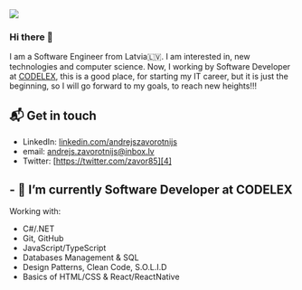 <img src="https://i.ibb.co/YtKm0bY/Screenshot-at-Sep-08-15-02-48.png">

### Hi there 👋

I am a Software Engineer from Latvia🇱🇻.  I am interested in, new technologies and computer science. 
Now, I working by Software Developer at [CODELEX][1], this is a good place, for starting 
my IT career, but it is just the beginning, so I will go forward to my goals, to reach new heights!!!

## 📬 Get in touch

- LinkedIn: [linkedin.com/andrejszavorotnijs][2]
- email: andrejs.zavorotnijs@inbox.lv
- Twitter: [https://twitter.com/zavor85][4]

## - 🔭 I’m currently Software Developer at CODELEX
Working with:
- C#/.NET
- Git, GitHub
- JavaScript/TypeScript
- Databases Management & SQL
- Design Patterns, Clean Code, S.O.L.I.D
- Basics of HTML/CSS & React/ReactNative


[1]: https://www.codelex.io/
[2]: https://www.linkedin.com/in/andrejszavorotnijs/
[3]: https://www.facebook.com/zavor85
[4]: https://twitter.com/zavor85

